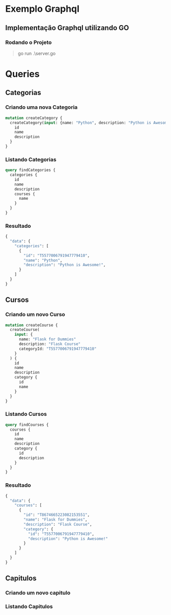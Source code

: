 # Exemplo Graphql

## Implementação Graphql utilizando GO

### Rodando o Projeto
> go run .\server.go

# Queries

## Categorias
### Criando uma nova Categoria
```GraphQL
mutation createCategory {
  createCategory(input: {name: "Python", description: "Python is Awesome!"}) {
    id
    name
    description
  }
}
```
### Listando Categorias
```GraphQL
query findCategories {
  categories {
    id
    name
    description
    courses {
      name
    }
  }
}
```
### Resultado
```GraphQL
{
  "data": {
    "categories": [
      {
        "id": "T5577006791947779410",
        "name": "Python",
        "description": "Python is Awesome!",
      }
    ]
  }
}
```

## Cursos
### Criando um novo Curso
```GraphQL
mutation createCourse {
  createCourse(
    input: {
      name: "Flask for Dummies"
      description: "Flask Course"
      categoryId: "T5577006791947779410"
    }
  ) {
    id
    name
    description
    category {
      id
      name
    }
  }
}
```
### Listando Cursos
```GraphQL
query findCourses {
  courses {
    id
    name
    description
    category {
      id
      description
    }
  }
}
```
### Resultado
```GraphQL
{
  "data": {
    "courses": [
      {
        "id": "T8674665223082153551",
        "name": "Flask for Dummies",
        "description": "Flask Course",
        "category": {
          "id": "T5577006791947779410",
          "description": "Python is Awesome!"
        }
      }
    ]
  }
}
```
## Capitulos
### Criando um novo capitulo

### Listando Capitulos
